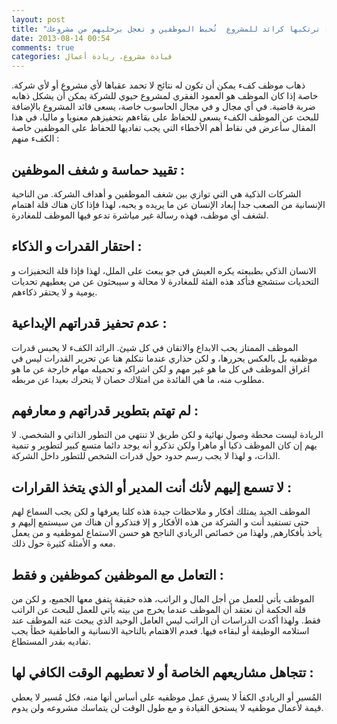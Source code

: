 ```yaml
---
layout: post
title: "أخطاء ترتكبها كرائد للمشروع  تُحبط الموظفين و تعجل برحليهم من مشروعك"
date: 2013-08-14 00:54
comments: true
categories: قيادة مشروع، ريادة أعمال
---
```


ذهاب موظف كفء يمكن أن تكون له نتائج  لا تحمد عقباها لأي مشروع أو لأي شركة. خاصة إذا كان الموظف هو العمود الفقري لمشروع حيوي للشركة يمكن أن يشكل ذهابه  ضربة قاضية. في أي مجال و في مجال الحاسوب خاصة، يسعى قائد المشروع بالإضافة للبحث عن الموظف الكفء يسعى للحفاظ على بقاءهم بتحفيزهم معنويا و ماليا، في هذا المقال سأعرض في نقاط أهم الأخطاء التي يجب تفاديها للحفاظ على الموظفين خاصة الكفء منهم :
<!-- more -->

تقييد حماسة و شغف الموظفين :
-----------------------------

 الشركات الذكية هي التي توازي بين شغف الموظفين  و أهداف الشركة. من الناحية الإنسانية من الصعب جدا إبعاد الإنسان عن ما يريده و يحبه، لهذا فإذا كان هناك قلة اهتمام لشغف أي موظف، فهذه رسالة غير مياشرة تدعو فيها الموظف للمغادرة.

احتقار القدرات و الذكاء :
----------------------------

الانسان الذكي بطبيعته يكره العيش في جو يبعث على الملل، لهذا فإذا قلة التحفيزات و التحديات ستشجع فتأكد هذه الفئة للمغادرة لا محالة و سيبحثون عن من يعطيهم تحديات يومية و لا يحتقر ذكاءهم. 

عدم تحفيز قدراتهم الإبداعية :
----------------------------

الموظف  الممتاز يحب الابداع  والاتقان في كل شيئ. الرائد الكفء لا يحبس قدرات موظفيه بل بالعكس يحررها، و لكن حذاري عندما نتكلم هنا عن تحرير القدرات ليس في اغراق الموظف في كل ما هو غير مهم و لكن اشراكه و تحميله مهام خارجة عن ما هو مطلوب منه، ما هي الفائدة من امتلاك  حصان لا يتحرك  بعيدا عن مربطه.

لم تهتم بتطوير قدراتهم و معارفهم :
----------------------------

الريادة  ليست محطة وصول نهائية و لكن طريق لا تنتهي من التطور الذاتي و الشخصي. لا يهم إن كان الموظف ذكيا أو ماهرا ولكن تذكرو أنه يوجد دائما متسع كبير لتطوير و تنمية الذات، و لهذا لا يجب رسم  حدود حول قدرات الشخص للتطور داخل الشركة. 


لا تسمع إليهم لأنك أنت المدير أو الذي يتخذ القرارات :
----------------------------

الموظف الجيد يمتلك أفكار و ملاحظات جيدة هذه كلنا يعرفها و لكن يجب السماع لهم حتى تستفيد أنت و الشركة من هذه الأفكار و إلا فتذكرو أن هناك  من سيستمع  إليهم و يأخذ بأفكارهم, ولهذا من خصائص الريادي الناجح هو حسن الاستماع لموظفيه و من يعمل معه و الأمثلة كثيرة  حول ذلك.

التعامل مع الموظفين كموظفين و فقط :
----------------------------

الموظف يأتي للعمل من أجل المال و الراتب، هذه حقيقة يتفق معها الجميع، و لكن من قلة الحكمة  أن نعتقد أن الموظف عندما يخرج  من بيته يأتي للعمل  للبحث عن الراتب فقط.  ولهذا أكدت الدراسات أن الراتب ليس العامل الوحيد الذي يبحث عنه الموظف عند استلامه الوظيفة أو لبقاءه  فيها. فعدم  الاهتمام بالناحية الانسانية و العاطفية خطأ يجب تفاديه بقدر المستطاع. 


تتجاهل مشاريعهم الخاصة أو لا تعطيهم الوقت الكافي لها :
----------------------------

المُسير أو الريادي الكفأ لا يسرق عمل موظفيه على أساس أنها منه، فكل مُسير لا يعطي قيمة لأعمال موظفيه لا يستحق القيادة و مع طول الوقت لن يتماسك مشروعه  ولن يدوم.

